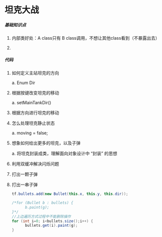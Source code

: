 # 坦克大战

##### 基础知识点

1. 内部类好处：A class只有 B class调用，不想让其他class看到（不暴露出去）

2. 

##### 代码

1. 如何定义主站坦克的方向

   a. Enum Dir

2. 根据按键改变坦克的移动

   a. setMainTankDir()

3. 根据方向进行坦克的移动

4. 怎么处理坦克静止状态

   a. moving = false;

5. 想象如何给出更多的坦克，以及子弹

   a. 将坦克封装成类，理解面向对象设计中 “封装” 的思想

6. 利用双缓冲解决闪烁问题

7. 打出一颗子弹

8. 打出一串子弹

   ```java
   tf.bullets.add(new Bullet(this.x, this.y, this.dir));
   
   /*for (Bullet b : bullets) {
         b.paint(g);
   }*/
   //上边遍历方式过程中不能删除操作
   for (int i=0; i<bullets.size();i++) {
         bullets.get(i).paint(g);
   }
   ```

   